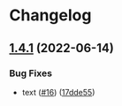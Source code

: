# Changelog

## [1.4.1](https://github.com/davicajucaru/please-poc/compare/v1.4.0...v1.4.1) (2022-06-14)


### Bug Fixes

* text ([#16](https://github.com/davicajucaru/please-poc/issues/16)) ([17dde55](https://github.com/davicajucaru/please-poc/commit/17dde557037b0f51d9fcfe08baaeb093593f01ee))
